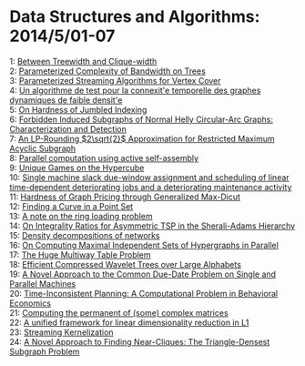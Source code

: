# Data Structures and Algorithms: 2014/5/01-07  
1: [Between Treewidth and Clique-width](https://doi.org/10.48550/arXiv.1404.7758)  
2: [Parameterized Complexity of Bandwidth on Trees](https://doi.org/10.48550/arXiv.1404.7810)  
3: [Parameterized Streaming Algorithms for Vertex Cover](https://doi.org/10.48550/arXiv.1405.0093)  
4: [Un algorithme de test pour la connexit\'e temporelle des graphes  dynamiques de faible densit\'e](https://doi.org/10.48550/arXiv.1405.0170)  
5: [On Hardness of Jumbled Indexing](https://doi.org/10.48550/arXiv.1405.0189)  
6: [Forbidden Induced Subgraphs of Normal Helly Circular-Arc Graphs:  Characterization and Detection](https://doi.org/10.48550/arXiv.1405.0329)  
7: [An LP-Rounding $2\sqrt{2}$ Approximation for Restricted Maximum Acyclic  Subgraph](https://doi.org/10.48550/arXiv.1405.0456)  
8: [Parallel computation using active self-assembly](https://doi.org/10.48550/arXiv.1405.0527)  
9: [Unique Games on the Hypercube](https://doi.org/10.48550/arXiv.1405.1374)  
10: [Single machine slack due-window assignment and scheduling of linear  time-dependent deteriorating jobs and a deteriorating maintenance activity](https://doi.org/10.48550/arXiv.1405.0712)  
11: [Hardness of Graph Pricing through Generalized Max-Dicut](https://doi.org/10.48550/arXiv.1405.0740)  
12: [Finding a Curve in a Point Set](https://doi.org/10.48550/arXiv.1405.0762)  
13: [A note on the ring loading problem](https://doi.org/10.48550/arXiv.1405.0789)  
14: [On Integrality Ratios for Asymmetric TSP in the Sherali-Adams Hierarchy](https://doi.org/10.48550/arXiv.1405.0945)  
15: [Density decompositions of networks](https://doi.org/10.48550/arXiv.1405.1001)  
16: [On Computing Maximal Independent Sets of Hypergraphs in Parallel](https://doi.org/10.48550/arXiv.1405.1133)  
17: [The Huge Multiway Table Problem](https://doi.org/10.48550/arXiv.1405.1189)  
18: [Efficient Compressed Wavelet Trees over Large Alphabets](https://doi.org/10.48550/arXiv.1405.1220)  
19: [A Novel Approach to the Common Due-Date Problem on Single and Parallel  Machines](https://doi.org/10.48550/arXiv.1405.1234)  
20: [Time-Inconsistent Planning: A Computational Problem in Behavioral  Economics](https://doi.org/10.48550/arXiv.1405.1254)  
21: [Computing the permanent of (some) complex matrices](https://doi.org/10.48550/arXiv.1405.1303)  
22: [A unified framework for linear dimensionality reduction in L1](https://doi.org/10.48550/arXiv.1405.1332)  
23: [Streaming Kernelization](https://doi.org/10.48550/arXiv.1405.1356)  
24: [A Novel Approach to Finding Near-Cliques: The Triangle-Densest Subgraph  Problem](https://doi.org/10.48550/arXiv.1405.1477)  